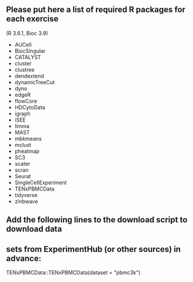 ## Please put here a list of required R packages for each exercise

(R 3.6.1, Bioc 3.9)

- AUCell
- BiocSingular
- CATALYST
- cluster
- clustree
- dendextend
- dynamicTreeCut
- dyno
- edgeR
- flowCore
- HDCytoData
- igraph
- iSEE
- limma
- MAST
- mbkmeans
- mclust
- pheatmap
- SC3
- scater
- scran
- Seurat
- SingleCellExperiment
- TENxPBMCData
- tidyverse
- zinbwave

## Add the following lines to the download script to download data 
## sets from ExperimentHub (or other sources) in advance:
TENxPBMCData::TENxPBMCData(dataset = "pbmc3k")

